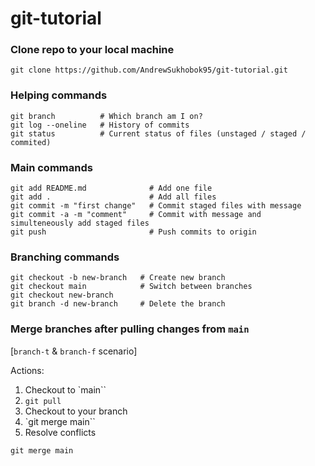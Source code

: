 # git-tutorial

### Clone repo to your local machine
```
git clone https://github.com/AndrewSukhobok95/git-tutorial.git
```

### Helping commands
```
git branch          # Which branch am I on?
git log --oneline   # History of commits
git status          # Current status of files (unstaged / staged / commited)
```

### Main commands
```
git add README.md              # Add one file
git add .                      # Add all files
git commit -m "first change"   # Commit staged files with message
git commit -a -m "comment"     # Commit with message and simulteneously add staged files
git push                       # Push commits to origin
```

### Branching commands
```
git checkout -b new-branch   # Create new branch
git checkout main            # Switch between branches
git checkout new-branch
git branch -d new-branch     # Delete the branch
```


### Merge branches after pulling changes from `main`

[`branch-t` & `branch-f` scenario]

Actions:
1. Checkout to `main``
2. `git pull`
3. Checkout to your branch
4. `git merge main``
5. Resolve conflicts

```
git merge main
```
